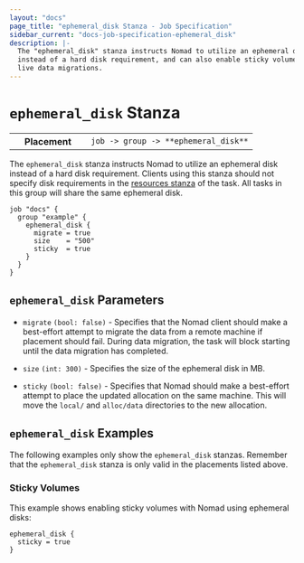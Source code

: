 ```yaml
---
layout: "docs"
page_title: "ephemeral_disk Stanza - Job Specification"
sidebar_current: "docs-job-specification-ephemeral_disk"
description: |-
  The "ephemeral_disk" stanza instructs Nomad to utilize an ephemeral disk
  instead of a hard disk requirement, and can also enable sticky volumes and
  live data migrations.
---
```


# `ephemeral_disk` Stanza

<table class="table table-bordered table-striped">
  <tr>
    <th width="120">Placement</th>
    <td>
      <code>job -> group -> **ephemeral_disk**</code>
    </td>
  </tr>
</table>

The `ephemeral_disk` stanza instructs Nomad to utilize an ephemeral disk instead
of a hard disk requirement. Clients using this stanza should not specify disk
requirements in the [resources stanza][resources] of the task. All tasks in this
group will share the same ephemeral disk.

```hcl
job "docs" {
  group "example" {
    ephemeral_disk {
      migrate = true
      size    = "500"
      sticky  = true
    }
  }
}
```

## `ephemeral_disk` Parameters

- `migrate` `(bool: false)` - Specifies that the Nomad client should make a
  best-effort attempt to migrate the data from a remote machine if placement
  should fail. During data migration, the task will block starting until the
  data migration has completed.

- `size` `(int: 300)` - Specifies the size of the ephemeral disk in MB.

- `sticky` `(bool: false)` - Specifies that Nomad should make a best-effort
  attempt to place the updated allocation on the same machine. This will move
  the `local/` and `alloc/data` directories to the new allocation.

## `ephemeral_disk` Examples

The following examples only show the `ephemeral_disk` stanzas. Remember that the
`ephemeral_disk` stanza is only valid in the placements listed above.

### Sticky Volumes

This example shows enabling sticky volumes with Nomad using ephemeral disks:

```hcl
ephemeral_disk {
  sticky = true
}
```

[resources]: /docs/job-specification/resources.html "Nomad resources Job Specification"

